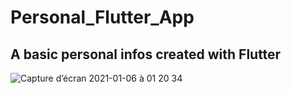 # Personal_Flutter_App
## A basic personal infos created with Flutter

![Capture d’écran 2021-01-06 à 01 20 34](https://user-images.githubusercontent.com/34991034/103714096-1c2ca300-4fbe-11eb-959c-4856aae6cbc3.png)
